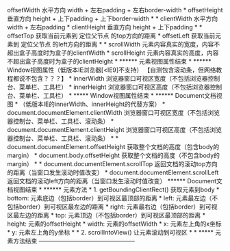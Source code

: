 offsetWidth 水平方向 width + 左右padding + 左右border-width
     * offsetHeight 垂直方向 height + 上下padding + 上下border-width
     * 
     * clientWidth 水平方向 width + 左右padding
     * clientHeight 垂直方向 height + 上下padding
     * 
     * offsetTop 获取当前元素到 定位父节点 的top方向的距离
     * offsetLeft 获取当前元素到 定位父节点 的left方向的距离
     * 
     * scrollWidth 元素内容真实的宽度，内容不超出盒子高度时为盒子的clientWidth
     * scrollHeight 元素内容真实的高度，内容不超出盒子高度时为盒子的clientHeight
     * 
     ****** 元素视图属性结束
     * 
     ****** Window视图属性（低版本IE浏览器[<IE9]不支持） 【自测包含滚动条，但网络教程都说不包含？？？】
     * innerWidth 浏览器窗口可视区宽度（不包括浏览器控制台、菜单栏、工具栏） 
     * innerHeight 浏览器窗口可视区高度（不包括浏览器控制台、菜单栏、工具栏）
     * ***** Window视图属性结束
     * 
     ****** Document文档视图
     * （低版本IE的innerWidth、innerHeight的代替方案）
     * document.documentElement.clientWidth 浏览器窗口可视区宽度（不包括浏览器控制台、菜单栏、工具栏、滚动条）
     * document.documentElement.clientHeight 浏览器窗口可视区高度（不包括浏览器控制台、菜单栏、工具栏、滚动条）
     * 
     * document.documentElement.offsetHeight 获取整个文档的高度（包含body的margin）
     * document.body.offsetHeight 获取整个文档的高度（不包含body的margin）
     * 
     * document.documentElement.scrollTop 返回文档的滚动top方向的距离（当窗口发生滚动时值改变）
     * document.documentElement.scrollLeft 返回文档的滚动left方向的距离（当窗口发生滚动时值改变）
     ****** Document文档视图结束
     * 
     ****** 元素方法
     * 1. getBoundingClientRect() 获取元素到body
     *  bottom: 元素底边（包括border）到可视区最顶部的距离
     *  left: 元素最左边（不包括border）到可视区最左边的距离
     *  right: 元素最右边（包括border）到可视区最左边的距离
     *  top: 元素顶边（不包括border）到可视区最顶部的距离
     *  height: 元素的offsetHeight
     *  width: 元素的offsetWidth
     *  x: 元素左上角的x坐标 
     *  y: 元素左上角的y坐标 
     * 
     * 2. scrollIntoView() 让元素滚动到可视区
     * 
     * ***** 元素方法结束
————————————————
